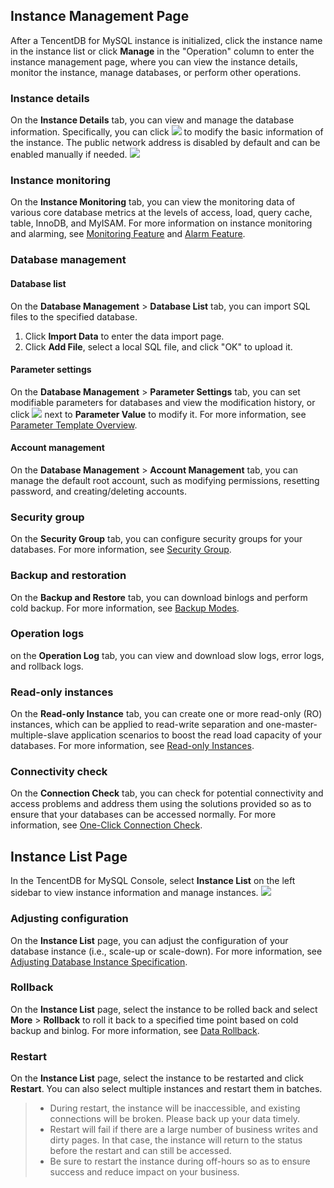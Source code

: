 ## Instance Management Page
After a TencentDB for MySQL instance is initialized, click the instance name in the instance list or click **Manage** in the "Operation" column to enter the instance management page, where you can view the instance details, monitor the instance, manage databases, or perform other operations.

### Instance details
On the **Instance Details** tab, you can view and manage the database information. Specifically, you can click <img src="https://main.qcloudimg.com/raw/071659c8118f8c9b94d4ab90cebbd955.png"  style="margin:0;"> to modify the basic information of the instance. The public network address is disabled by default and can be enabled manually if needed.
![](https://main.qcloudimg.com/raw/be7a1916b3cba0932a015b95fa857d2d.png)

### Instance monitoring
On the **Instance Monitoring** tab, you can view the monitoring data of various core database metrics at the levels of access, load, query cache, table, InnoDB, and MyISAM.
For more information on instance monitoring and alarming, see [Monitoring Feature](https://intl.cloud.tencent.com/document/product/236/8455) and [Alarm Feature](https://intl.cloud.tencent.com/document/product/236/8457).

### Database management
#### Database list
On the **Database Management** > **Database List** tab, you can import SQL files to the specified database.
1. Click **Import Data** to enter the data import page.
2. Click **Add File**, select a local SQL file, and click "OK" to upload it.

#### Parameter settings
On the **Database Management** > **Parameter Settings** tab, you can set modifiable parameters for databases and view the modification history, or click <img src="https://main.qcloudimg.com/raw/071659c8118f8c9b94d4ab90cebbd955.png"  style="margin:0;"> next to **Parameter Value** to modify it. For more information, see [Parameter Template Overview](https://intl.cloud.tencent.com/document/product/236/8461).

#### Account management
On the **Database Management** > **Account Management** tab, you can manage the default root account, such as modifying permissions, resetting password, and creating/deleting accounts.

### Security group
On the **Security Group** tab, you can configure security groups for your databases. For more information, see [Security Group](https://intl.cloud.tencent.com/document/product/236/14470).

### Backup and restoration
On the **Backup and Restore** tab, you can download binlogs and perform cold backup. For more information, see [Backup Modes](https://intl.cloud.tencent.com/document/product/236/7513).

### Operation logs
on the **Operation Log** tab, you can view and download slow logs, error logs, and rollback logs.

### Read-only instances
On the **Read-only Instance** tab, you can create one or more read-only (RO) instances, which can be applied to read-write separation and one-master-multiple-slave application scenarios to boost the read load capacity of your databases. For more information, see [Read-only Instances](https://intl.cloud.tencent.com/document/product/236/7270).

### Connectivity check
On the **Connection Check** tab, you can check for potential connectivity and access problems and address them using the solutions provided so as to ensure that your databases can be accessed normally. For more information, see [One-Click Connection Check](https://intl.cloud.tencent.com/document/product/236/31927).

## Instance List Page
In the TencentDB for MySQL Console, select **Instance List** on the left sidebar to view instance information and manage instances.
![](https://main.qcloudimg.com/raw/ad7eb840269b428dd044ddd45b08545e.png)

### Adjusting configuration
On the **Instance List** page, you can adjust the configuration of your database instance (i.e., scale-up or scale-down). For more information, see [Adjusting Database Instance Specification](https://intl.cloud.tencent.com/document/product/236/19707).

### Rollback
On the **Instance List** page, select the instance to be rolled back and select **More** > **Rollback** to roll it back to a specified time point based on cold backup and binlog. For more information, see [Data Rollback](https://intl.cloud.tencent.com/document/product/236/7276).

### Restart
On the **Instance List** page, select the instance to be restarted and click **Restart**. You can also select multiple instances and restart them in batches.
>
> - During restart, the instance will be inaccessible, and existing connections will be broken. Please back up your data timely.
> - Restart will fail if there are a large number of business writes and dirty pages. In that case, the instance will return to the status before the restart and can still be accessed.
> - Be sure to restart the instance during off-hours so as to ensure success and reduce impact on your business.
